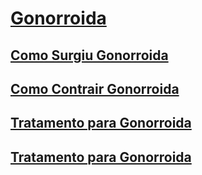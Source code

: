 




<h1><a href="http://gonorroida.club/">Gonorroida</a></h1>

<h2><a href="http://gonorroida.club/como-surgiu-gonorroida/">Como Surgiu Gonorroida</a></h2>

<h2><a href="http://gonorroida.club/como-pega-gonorroida/">Como Contrair Gonorroida</a></h2>

<h2><a href="http://gonorroida.club/tratamento-para-gonorroida/">Tratamento para Gonorroida</a></h2>

<h2><a href="http://gonorroida.club/surto-da-gonorroida-no-carnaval-2018/">Tratamento para Gonorroida</a></h2>

